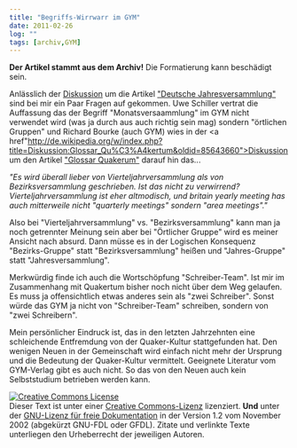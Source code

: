 ```yaml
---
title: "Begriffs-Wirrwarr im GYM"
date: 2011-02-26
log: ""
tags: [archiv,GYM]
---
```

**Der Artikel stammt aus dem Archiv!** Die Formatierung kann beschädigt sein.

Anlässlich der <a href="http://de.wikipedia.org/w/index.php?title=Diskussion:Deutsche_Jahresversammlung&oldid=85643266">Diskussion</a> um die Artikel <a href="http://de.wikipedia.org/wiki/Deutsche_Jahresversammlung">"Deutsche Jahresversammlung"</a> sind bei mir ein Paar Fragen auf gekommen.  Uwe Schiller vertrat die Auffassung das der Begriff "Monatsversaammlung" im GYM nicht verwendet wird (was ja durch aus auch richtig sein mag) sondern "örtlichen Gruppen"<!--break--> und Richard Bourke (auch GYM) wies in der <a href"http://de.wikipedia.org/w/index.php?title=Diskussion:Glossar_Qu%C3%A4kertum&oldid=85643660">Diskussion</a> um den Artikel <a href="http://de.wikipedia.org/wiki/Glossar_Qu%C3%A4kertum">"Glossar Quakerum"</a> darauf hin das...

<i>"Es wird überall lieber von Vierteljahrversammlung als von Bezirksversammlung geschrieben. Ist das nicht zu verwirrend? Vierteljahrversammlung ist eher altmodisch, und britain yearly meeting has auch mitterweile nicht "quarterly meetings" sondern "area meetings"."</i> 

Also bei "Vierteljahrversammlung" vs. "Bezirksversammlung" kann man ja noch getrennter Meinung sein aber bei "Örtlicher Gruppe" wird es meiner Ansicht nach absurd. Dann müsse es in der Logischen Konsequenz "Bezirks-Gruppe" statt "Bezirksversammlung" heißen und "Jahres-Gruppe" statt "Jahresversammlung". 

Merkwürdig finde ich auch die Wortschöpfung "Schreiber-Team". Ist mir im Zusammenhang mit Quakertum bisher noch nicht über dem Weg gelaufen. Es muss ja offensichtlich etwas anderes sein als "zwei Schreiber". Sonst würde das GYM ja nicht von "Schreiber-Team" schreiben, sondern von "zwei Schreibern".

Mein persönlicher Eindruck ist, das in den letzten Jahrzehnten eine schleichende Entfremdung von der Quaker-Kultur stattgefunden hat. Den wenigen Neuen in der Gemeinschaft wird einfach nicht mehr der Ursprung und die Bedeutung der Quaker-Kultur vermittelt. Geeignete Literatur vom GYM-Verlag gibt es auch nicht. So das von den Neuen auch kein Selbststudium betrieben werden kann.



<a rel="license" href="http://creativecommons.org/licenses/by-sa/3.0/de/"><img alt="Creative Commons License" style="border-width: 0pt;" src="http://i.creativecommons.org/l/by-sa/3.0/de/88x31.png" /></a><br />
Dieser <span xmlns:dc="http://purl.org/dc/elements/1.1/" href="http://purl.org/dc/dcmitype/Text" rel="dc:type">Text</span> ist unter einer <a rel="license" href="http://creativecommons.org/licenses/by-sa/3.0/de/">Creative Commons-Lizenz</a> lizenziert. **Und** unter der <a href="http://de.wikipedia.org/wiki/GFDL">GNU-Lizenz f&uuml;r freie Dokumentation</a> in der Version 1.2 vom November 2002 (abgek&uuml;rzt GNU-FDL oder GFDL). Zitate und verlinkte Texte unterliegen den Urheberrecht der jeweiligen Autoren.

